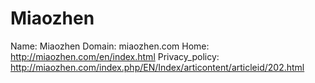 
# Miaozhen

Name: Miaozhen
Domain: miaozhen.com
Home: http://miaozhen.com/en/index.html
Privacy_policy: http://miaozhen.com/index.php/EN/Index/articontent/articleid/202.html
